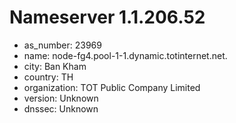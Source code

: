 # Nameserver 1.1.206.52

* as_number: 23969
* name: node-fg4.pool-1-1.dynamic.totinternet.net.
* city: Ban Kham
* country: TH
* organization: TOT Public Company Limited
* version: Unknown
* dnssec: Unknown
